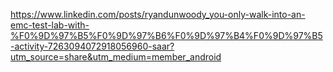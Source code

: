 https://www.linkedin.com/posts/ryandunwoody_you-only-walk-into-an-emc-test-lab-with-%F0%9D%97%B5%F0%9D%97%B6%F0%9D%97%B4%F0%9D%97%B5-activity-7263094072918056960-saar?utm_source=share&utm_medium=member_android